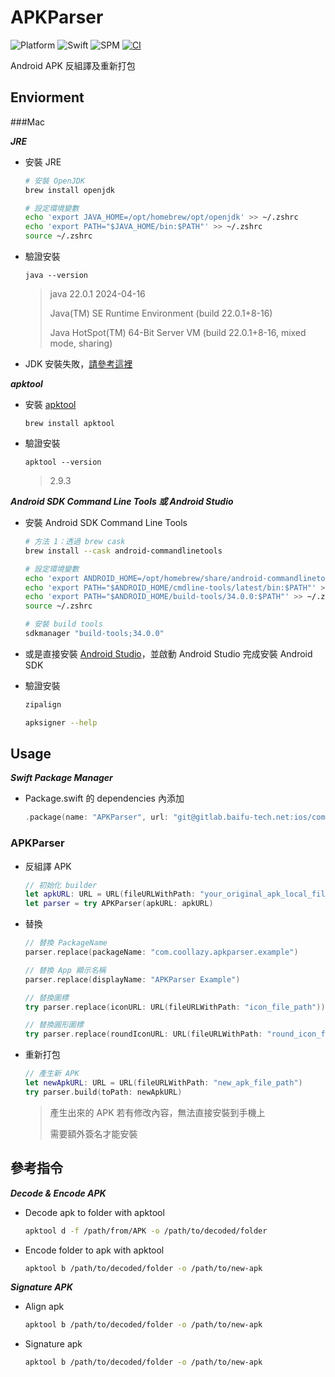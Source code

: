 # APKParser

![Platform](https://img.shields.io/badge/platform-macOS-blue)
![Swift](https://img.shields.io/badge/Swift-5.9-orange)
![SPM](https://img.shields.io/badge/SPM-Supported-green)
[![CI](https://github.com/coollazy/APKParser/actions/workflows/ci.yml/badge.svg)](https://github.com/coollazy/APKParser/actions/workflows/ci.yml)

Android APK 反組譯及重新打包

## Enviorment

###Mac

***JRE***

- 安裝 JRE

	```bash
	# 安裝 OpenJDK
	brew install openjdk
	
	# 設定環境變數
	echo 'export JAVA_HOME=/opt/homebrew/opt/openjdk' >> ~/.zshrc
	echo 'export PATH="$JAVA_HOME/bin:$PATH"' >> ~/.zshrc
	source ~/.zshrc
	```

- 驗證安裝
	
	```
	java --version
	```
	> java 22.0.1 2024-04-16
	>
	> Java(TM) SE Runtime Environment (build 22.0.1+8-16)
	>
	> Java HotSpot(TM) 64-Bit Server VM (build 22.0.1+8-16, mixed mode, sharing)

- JDK 安裝失敗，[請參考這裡](https://blog.gslin.org/archives/2022/12/28/11009/mac-%E4%B8%8A%E7%94%A8-homebrew-%E5%AE%89%E8%A3%9D-java-%E7%9A%84%E6%96%B9%E5%BC%8F/)

***apktool***

- 安裝 [apktool](https://apktool.org/docs/install)

	```
	brew install apktool
	```

- 驗證安裝

	```
	apktool --version
	```
	> 2.9.3

***Android SDK Command Line Tools 或 Android Studio***

- 安裝 Android SDK Command Line Tools 

	```bash
	# 方法 1：透過 brew cask
	brew install --cask android-commandlinetools
	
	# 設定環境變數
	echo 'export ANDROID_HOME=/opt/homebrew/share/android-commandlinetools' >> ~/.zshrc
	echo 'export PATH="$ANDROID_HOME/cmdline-tools/latest/bin:$PATH"' >> ~/.zshrc
	echo 'export PATH="$ANDROID_HOME/build-tools/34.0.0:$PATH"' >> ~/.zshrc
	source ~/.zshrc
	
	# 安裝 build tools
	sdkmanager "build-tools;34.0.0"
	```
	
- 或是直接安裝 [Android Studio](https://developer.android.com/studio)，並啟動 Android Studio 完成安裝 Android SDK
- 驗證安裝

	```bash
	zipalign
	```
	> 
	
	```bash
	apksigner --help
	```
	>

## Usage

***Swift Package Manager***

- Package.swift 的 dependencies 內添加
	
	```swift
	.package(name: "APKParser", url: "git@gitlab.baifu-tech.net:ios/components/apkbuilder.git", from: "1.5.0"),
	```

### APKParser

- 反組譯 APK

	```swift
	// 初始化 builder
	let apkURL: URL = URL(fileURLWithPath: "your_original_apk_local_file_path")
	let parser = try APKParser(apkURL: apkURL)
	```
	
- 替換

	```swift
	// 替換 PackageName
	parser.replace(packageName: "com.coollazy.apkparser.example")
	
	// 替換 App 顯示名稱
	parser.replace(displayName: "APKParser Example")
	
	// 替換圖標
	try parser.replace(iconURL: URL(fileURLWithPath: "icon_file_path"))
	
	// 替換圓形圖標
	try parser.replace(roundIconURL: URL(fileURLWithPath: "round_icon_file_path"))
	```

- 重新打包

	```swift
	// 產生新 APK
	let newApkURL: URL = URL(fileURLWithPath: "new_apk_file_path")
	try parser.build(toPath: newApkURL)
	```
	> 產生出來的 APK 若有修改內容，無法直接安裝到手機上
	>
	> 需要額外簽名才能安裝
	
## 參考指令

***Decode & Encode APK***

- Decode apk to folder with apktool

	```sh
	apktool d -f /path/from/APK -o /path/to/decoded/folder
	```

- Encode folder to apk with apktool

	```sh
	apktool b /path/to/decoded/folder -o /path/to/new-apk
	```

***Signature APK***

- Align apk

	```sh
	apktool b /path/to/decoded/folder -o /path/to/new-apk
	```

- Signature apk
	
	```sh
	apktool b /path/to/decoded/folder -o /path/to/new-apk
	```


